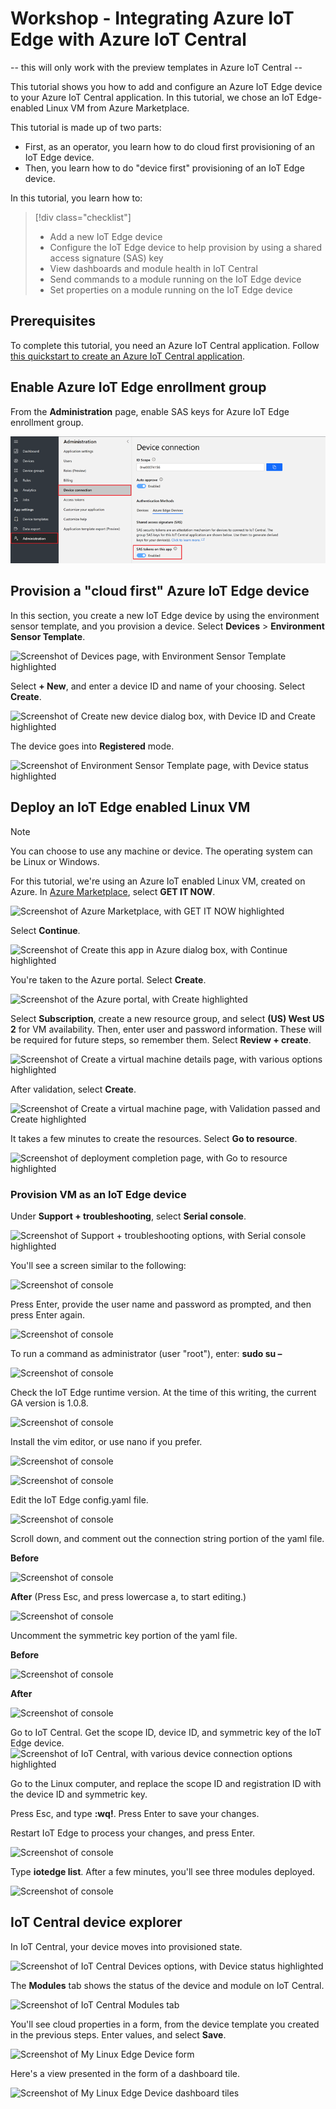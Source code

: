 # Workshop - Integrating Azure IoT Edge with Azure IoT Central

-- this will only work with the preview templates in Azure IoT Central --

This tutorial shows you how to add and configure an Azure IoT Edge device to your Azure IoT Central application. In this tutorial, we chose an IoT Edge-enabled Linux VM from Azure Marketplace.

This tutorial is made up of two parts:

* First, as an operator, you learn how to do cloud first provisioning of an IoT Edge device.
* Then, you learn how to do "device first" provisioning of an IoT Edge device.

In this tutorial, you learn how to:

> [!div class="checklist"]
>
> * Add a new IoT Edge device
> * Configure the IoT Edge device to help provision by using a shared access signature (SAS) key
> * View dashboards and module health in IoT Central
> * Send commands to a module running on the IoT Edge device
> * Set properties on a module running on the IoT Edge device

## Prerequisites

To complete this tutorial, you need an Azure IoT Central application. Follow [this quickstart to create an Azure IoT Central application](https://docs.microsoft.com/en-us/azure/iot-central/preview/quick-deploy-iot-central).

## Enable Azure IoT Edge enrollment group
From the **Administration** page, enable SAS keys for Azure IoT Edge enrollment group.

![Screenshot of Administration page, with Device connection highlighted](./images/groupenrollment.png)

## Provision a "cloud first" Azure IoT Edge device	
In this section, you create a new IoT Edge device by using the environment sensor template, and you provision a device. 
Select **Devices** > **Environment Sensor Template**. 

![Screenshot of Devices page, with Environment Sensor Template highlighted](./images/tutorial-add-edge-as-leaf-device/deviceexplorer.png)

Select **+ New**, and enter a device ID and name of your choosing. Select **Create**.

![Screenshot of Create new device dialog box, with Device ID and Create highlighted](./images/tutorial-add-edge-as-leaf-device/cfdevicecredentials.png)

The device goes into **Registered** mode.

![Screenshot of Environment Sensor Template page, with Device status highlighted](./images/tutorial-add-edge-as-leaf-device/cfregistered.png)

## Deploy an IoT Edge enabled Linux VM

> [!NOTE]
> You can choose to use any machine or device. The operating system can be Linux or Windows.

For this tutorial, we're using an Azure IoT enabled Linux VM, created on Azure. In [Azure Marketplace](https://azuremarketplace.microsoft.com/en-us/marketplace/apps/microsoft_iot_edge.iot_edge_vm_ubuntu?tab=Overview), select **GET IT NOW**. 

![Screenshot of Azure Marketplace, with GET IT NOW highlighted](./images/tutorial-add-edge-as-leaf-device/cfmarketplace.png)

Select **Continue**.

![Screenshot of Create this app in Azure dialog box, with Continue highlighted](./images/tutorial-add-edge-as-leaf-device/cfmarketplacecontinue.png)


You're taken to the Azure portal. Select **Create**.

![Screenshot of the Azure portal, with Create highlighted](./images/tutorial-add-edge-as-leaf-device/cfubuntu.png)

Select **Subscription**, create a new resource group, and select **(US) West US 2** for VM availability. Then, enter user and password information. These will be required for future steps, so remember them. Select **Review + create**.

![Screenshot of Create a virtual machine details page, with various options highlighted](./images/tutorial-add-edge-as-leaf-device/cfvm.png)

After validation, select **Create**.

![Screenshot of Create a virtual machine page, with Validation passed and Create highlighted](./images/tutorial-add-edge-as-leaf-device/cfvmvalidated.png)

It takes a few minutes to create the resources. Select **Go to resource**.

![Screenshot of deployment completion page, with Go to resource highlighted](./images/tutorial-add-edge-as-leaf-device/cfvmdeploymentcomplete.png)

### Provision VM as an IoT Edge device 

Under **Support + troubleshooting**, select **Serial console**.

![Screenshot of Support + troubleshooting options, with Serial console highlighted](./images/tutorial-add-edge-as-leaf-device/cfserialconsole.png)

You'll see a screen similar to the following:

![Screenshot of console](./images/tutorial-add-edge-as-leaf-device/cfconsole.png)

Press Enter, provide the user name and password as prompted, and then press Enter again. 

![Screenshot of console](./images/tutorial-add-edge-as-leaf-device/cfconsolelogin.png)

To run a command as administrator (user "root"), enter: **sudo su –**

![Screenshot of console](./images/tutorial-add-edge-as-leaf-device/cfsudo.png)

Check the IoT Edge runtime version. At the time of this writing, the current GA version is 1.0.8.

![Screenshot of console](./images/tutorial-add-edge-as-leaf-device/cfconsoleversion.png)

Install the vim editor, or use nano if you prefer. 

![Screenshot of console](./images/tutorial-add-edge-as-leaf-device/cfconsolevim.png)

![Screenshot of console](./images/tutorial-add-edge-as-leaf-device/cfvim.png)

Edit the IoT Edge config.yaml file.

![Screenshot of console](./images/tutorial-add-edge-as-leaf-device/cfconsoleconfig.png)

Scroll down, and comment out the connection string portion of the yaml file. 

**Before**

![Screenshot of console](./images/tutorial-add-edge-as-leaf-device/cfmanualprovisioning.png)

**After** (Press Esc, and press lowercase a, to start editing.)

![Screenshot of console](./images/tutorial-add-edge-as-leaf-device/cfmanualprovisioningcomments.png)

Uncomment the symmetric key portion of the yaml file. 

**Before**

![Screenshot of console](./images/tutorial-add-edge-as-leaf-device/cfconsolesymmcomments.png)

**After**

![Screenshot of console](./images/tutorial-add-edge-as-leaf-device/cfconsolesymmuncomments.png)

Go to IoT Central. Get the scope ID, device ID, and symmetric key of the IoT Edge device.
![Screenshot of IoT Central, with various device connection options highlighted](./images/tutorial-add-edge-as-leaf-device/cfdeviceconnect.png)

Go to the Linux computer, and replace the scope ID and registration ID with the device ID and symmetric key.

Press Esc, and type **:wq!**. Press Enter to save your changes.

Restart IoT Edge to process your changes, and press Enter.

![Screenshot of console](./images/tutorial-add-edge-as-leaf-device/cfrestart.png)

Type **iotedge list**. After a few minutes, you'll see three modules deployed.

![Screenshot of console](./images/tutorial-add-edge-as-leaf-device/cfconsolemodulelist.png)


## IoT Central device explorer 

In IoT Central, your device moves into provisioned state.

![Screenshot of IoT Central Devices options, with Device status highlighted](./images/tutorial-add-edge-as-leaf-device/cfprovisioned.png)

The **Modules** tab shows the status of the device and module on IoT Central. 

![Screenshot of IoT Central Modules tab](./images/tutorial-add-edge-as-leaf-device/cfiotcmodulestatus.png)


You'll see cloud properties in a form, from the device template you created in the previous steps. Enter values, and select **Save**. 

![Screenshot of My Linux Edge Device form](./images/tutorial-add-edge-as-leaf-device/deviceinfo.png)

Here's a view presented in the form of a dashboard tile.

![Screenshot of My Linux Edge Device dashboard tiles](./images/tutorial-add-edge-as-leaf-device/dashboard.png)